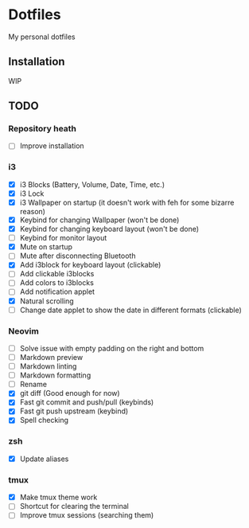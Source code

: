 # Dotfiles

My personal dotfiles

## Installation

WIP

## TODO

### Repository heath

- [ ] Improve installation

### i3

- [x] i3 Blocks (Battery, Volume, Date, Time, etc.)
- [x] i3 Lock
- [x] i3 Wallpaper on startup (it doesn't work with feh for some bizarre reason)
- [x] Keybind for changing Wallpaper (won't be done)
- [x] Keybind for changing keyboard layout (won't be done)
- [ ] Keybind for monitor layout
- [x] Mute on startup
- [ ] Mute after disconnecting Bluetooth
- [x] Add i3block for keyboard layout (clickable)
- [ ] Add clickable i3blocks
- [ ] Add colors to i3blocks
- [ ] Add notification applet
- [x] Natural scrolling
- [ ] Change date applet to show the date in different formats (clickable)

### Neovim

- [ ] Solve issue with empty padding on the right and bottom
- [ ] Markdown preview
- [ ] Markdown linting
- [ ] Markdown formatting
- [ ] Rename
- [x] git diff (Good enough for now)
- [x] Fast git commit and push/pull (keybinds)
- [x] Fast git push upstream (keybind)
- [x] Spell checking

### zsh

- [x] Update aliases

### tmux

- [x] Make tmux theme work
- [ ] Shortcut for clearing the terminal
- [ ] Improve tmux sessions (searching them)
